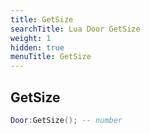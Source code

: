 ```yaml
---
title: GetSize
searchTitle: Lua Door GetSize
weight: 1
hidden: true
menuTitle: GetSize
---
```

## GetSize
```lua
Door:GetSize(); -- number
```